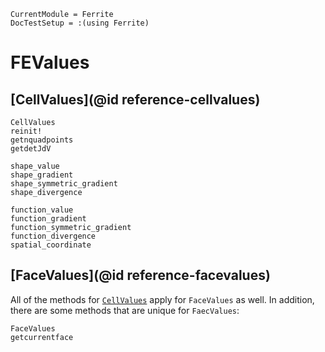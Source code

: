```@meta
CurrentModule = Ferrite
DocTestSetup = :(using Ferrite)
```

# FEValues

## [CellValues](@id reference-cellvalues)

```@docs
CellValues
reinit!
getnquadpoints
getdetJdV

shape_value
shape_gradient
shape_symmetric_gradient
shape_divergence

function_value
function_gradient
function_symmetric_gradient
function_divergence
spatial_coordinate
```

## [FaceValues](@id reference-facevalues)

All of the methods for [`CellValues`](@ref) apply for `FaceValues` as well.
In addition, there are some methods that are unique for `FaecValues`:

```@docs
FaceValues
getcurrentface
```